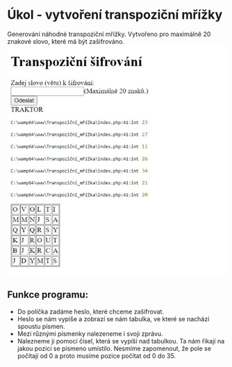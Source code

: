 # Úkol - vytvoření transpoziční mřížky

Generování náhodné transpoziční mřížky.
Vytvořeno pro maximálně 20 znakové slovo, které má být zašifrováno.
<img src = "img/obr1.jpg" >

## Funkce programu:

- Do políčka zadáme heslo, které chceme zašifrovat.
- Heslo se nám vypíše a zobrazí se nám tabulka, ve které se nachází spoustu písmen.
- Mezi různými písmenky nalezeneme i svoji zprávu.
- Nalezneme ji pomocí čísel, která se vypíší nad tabulkou. Ta nám říkají na jakou pozici se písmeno umístilo.
Nesmíme zapomenout, že pole se počítají od 0 a proto musíme pozice počítat od 0 do 35.

